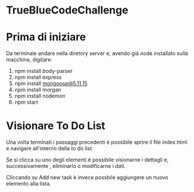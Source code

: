 # TrueBlueCodeChallenge

# Prima di iniziare
Da terminale andare nella diretory server e, avendo già node installato sulla macchina, digitare:

1. npm install body-parser
2. npm install express
3. npm install mongoose@5.11.15
4. npm install morgan
5. npm install nodemon
6. npm start

# Visionare To Do List
Una volta terminati i passaggi precedenti è possibile aprire il file index.html e navigare all'interno della to do list.

Se si clicca su uno degli elementi è possibile visionarne i dettagli e, successivamente , eliminarlo o modificarne i dati.

Cliccando su Add new task è invece possbile aggiungere un nuovo elemento alla lista.
